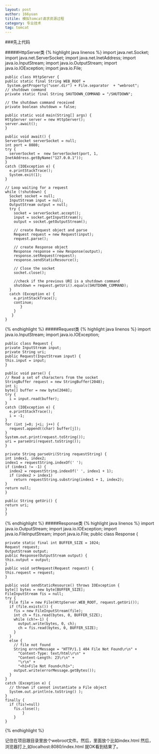 ```yaml
---
layout: post
author: 166yuan
titile: 模拟tomcat请求资源过程
category: 专业技术
tag: tomcat
---
```

###先上代码
   
#####HttpServer类
{% highlight java linenos %}
	import java.net.Socket;
	import java.net.ServerSocket;
	import java.net.InetAddress;
	import java.io.InputStream;
	import java.io.OutputStream;
	import java.io.IOException;
	import java.io.File;

    public class HttpServer {
    public static final String WEB_ROOT =
     System.getProperty("user.dir") + File.separator  + "webroot";
    // shutdown command
    private static final String SHUTDOWN_COMMAND = "/SHUTDOWN";

    // the shutdown command received
    private boolean shutdown = false;

    public static void main(String[] args) {
    HttpServer server = new HttpServer();
    server.await();
    }

    public void await() {
    ServerSocket serverSocket = null;
    int port = 8080;
    try {
      serverSocket =  new ServerSocket(port, 1, InetAddress.getByName("127.0.0.1"));
    }
    catch (IOException e) {
      e.printStackTrace();
      System.exit(1);
    }

    // Loop waiting for a request
    while (!shutdown) {
      Socket socket = null;
      InputStream input = null;
      OutputStream output = null;
      try {
        socket = serverSocket.accept();
        input = socket.getInputStream();
        output = socket.getOutputStream();

        // create Request object and parse
        Request request = new Request(input);
        request.parse();

        // create Response object
        Response response = new Response(output);
        response.setRequest(request);
        response.sendStaticResource();

        // Close the socket
        socket.close();

        //check if the previous URI is a shutdown command
        shutdown = request.getUri().equals(SHUTDOWN_COMMAND);
      }
      catch (Exception e) {
        e.printStackTrace();
        continue;
           }
        }
       }
    }
{% endhighlight %}
#####Request类
{% highlight java linenos %}
    import java.io.InputStream;
    import java.io.IOException;

	public class Request {
	private InputStream input;
	private String uri;
	public Request(InputStream input) {
    this.input = input;
	}

	public void parse() {
    // Read a set of characters from the socket
    StringBuffer request = new StringBuffer(2048);
    int i;
    byte[] buffer = new byte[2048];
    try {
      i = input.read(buffer);
    }
    catch (IOException e) {
      e.printStackTrace();
      i = -1;
    }
    for (int j=0; j<i; j++) {
      request.append((char) buffer[j]);
    }
    System.out.print(request.toString());
    uri = parseUri(request.toString());
	}

	private String parseUri(String requestString) {
    int index1, index2;
    index1 = requestString.indexOf(' ');
    if (index1 != -1) {
      index2 = requestString.indexOf(' ', index1 + 1);
      if (index2 > index1)
        return requestString.substring(index1 + 1, index2);
    }
    return null;
	}

	public String getUri() {
    return uri;
	}
	}
{% endhighlight %}
#####Response类
{% highlight java linenos %}
	import java.io.OutputStream;
	import java.io.IOException;
	import java.io.FileInputStream;
	import java.io.File;
	public class Response {

	private static final int BUFFER_SIZE = 1024;
	Request request;
	OutputStream output;
	public Response(OutputStream output) {
    this.output = output;
	}
	public void setRequest(Request request) {
    this.request = request;
	}

	public void sendStaticResource() throws IOException {
    byte[] bytes = new byte[BUFFER_SIZE];
    FileInputStream fis = null;
    try {
      File file = new File(HttpServer.WEB_ROOT, request.getUri());
      if (file.exists()) {
        fis = new FileInputStream(file);
        int ch = fis.read(bytes, 0, BUFFER_SIZE);
        while (ch!=-1) {
          output.write(bytes, 0, ch);
          ch = fis.read(bytes, 0, BUFFER_SIZE);
        }
      }
      else {
        // file not found
        String errorMessage = "HTTP/1.1 404 File Not Found\r\n" +
          "Content-Type: text/html\r\n" +
          "Content-Length: 23\r\n" +
          "\r\n" +
          "<h1>File Not Found</h1>";
        output.write(errorMessage.getBytes());
      }
    }
    catch (Exception e) {
      // thrown if cannot instantiate a File object
      System.out.println(e.toString() );
    }
    finally {
      if (fis!=null)
        fis.close();
    		}
		}
	}
{% endhighlight %}

记住在项目跟目录里放个webroot文件。然后，里面放个比如index.html
然后，浏览器打上,如localhost:8080/index.html
就OK看到结果了。
  